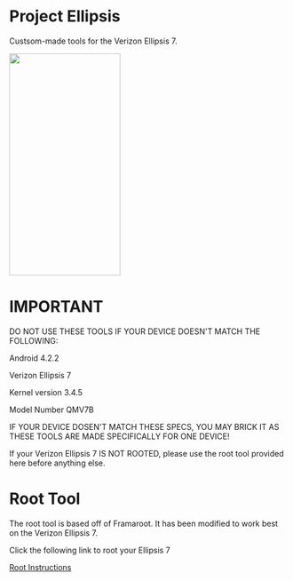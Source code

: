 
# Project Ellipsis
<p>Custsom-made tools for the Verizon Ellipsis 7.</p>
<img src="https://m.media-amazon.com/images/I/816sowERZsL._AC_SY879_.jpg" data-canonical-src="https://m.media-amazon.com/images/I/816sowERZsL._AC_SY879_.jpg" width="200" height="400" />
<h1>IMPORTANT</h1>
DO NOT USE THESE TOOLS IF YOUR DEVICE DOESN'T MATCH THE FOLLOWING:
<p>Android 4.2.2</p>
<p>Verizon Ellipsis 7</p>
<p>Kernel version 3.4.5</p>
<p>Model Number QMV7B</p>
<p>IF YOUR DEVICE DOSEN'T MATCH THESE SPECS, YOU MAY BRICK IT AS THESE TOOLS ARE MADE SPECIFICALLY FOR ONE DEVICE!</p>
<p>If your Verizon Ellipsis 7 IS NOT ROOTED, please use the root tool provided here before anything else.</p>

# Root Tool
The root tool is based off of Framaroot. It has been modified to work best on the Verizon Ellipsis 7.
<p>Click the following link to root your Ellipsis 7</p>
<p><a href="https://github.com/wicorn29/Project-Ellipsis/tree/main/Root">Root Instructions</a></p>
